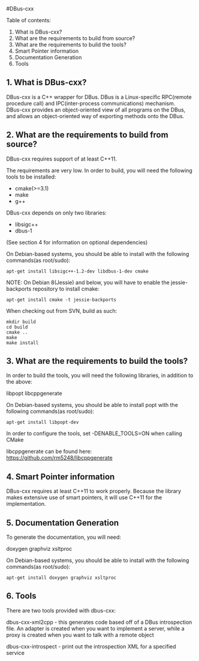 #DBus-cxx

Table of contents:

1. What is DBus-cxx?
2. What are the requirements to build from source?
3. What are the requirements to build the tools?
4. Smart Pointer information
5. Documentation Generation
6. Tools

## 1. What is DBus-cxx?

DBus-cxx is a C++ wrapper for DBus.  DBus is a Linux-specific RPC(remote
procedure call) and IPC(inter-process communications) mechanism.  
DBus-cxx provides an object-oriented view of all programs on the DBus, and
allows an object-oriented way of exporting methods onto the DBus.


## 2. What are the requirements to build from source?

DBus-cxx requires support of at least C++11.

The requirements are very low.  In order to build, you will need the 
following tools to be installed:

* cmake(>=3.1)
* make
* g++

DBus-cxx depends on only two libraries:

* libsigc++
* dbus-1

(See section 4 for information on optional dependencies)

On Debian-based systems, you should be able to install with the following
commands(as root/sudo):

```
apt-get install libsigc++-1.2-dev libdbus-1-dev cmake
```

NOTE: On Debian 8(Jessie) and below, you will have to enable the 
jessie-backports repository to install cmake:

```
apt-get install cmake -t jessie-backports
```

When checking out from SVN, build as such:

```
mkdir build
cd build
cmake ..
make
make install
```

## 3. What are the requirements to build the tools?

In order to build the tools, you will need the following libraries, in addition
to the above:

libpopt
libcppgenerate

On Debian-based systems, you should be able to install popt with the following 
commands(as root/sudo):

```
apt-get install libpopt-dev
```

In order to configure the tools, set -DENABLE_TOOLS=ON when calling CMake

libcppgenerate can be found here: https://github.com/rm5248/libcppgenerate

## 4. Smart Pointer information

DBus-cxx requires at least C++11 to work properly.  Because the library makes
extensive use of smart pointers, it will use C++11 for the implementation.

## 5. Documentation Generation

To generate the documentation, you will need:

doxygen
graphviz
xsltproc


On Debian-based systems, you should be able to install with the following 
commands(as root/sudo):

```
apt-get install doxygen graphviz xsltproc
```

## 6. Tools

There are two tools provided with dbus-cxx:

dbus-cxx-xml2cpp - this generates code based off of a DBus introspection file.
  An adapter is created when you want to implement a server, while a proxy
  is created when you want to talk with a remote object

dbus-cxx-introspect - print out the introspection XML for a specified service
